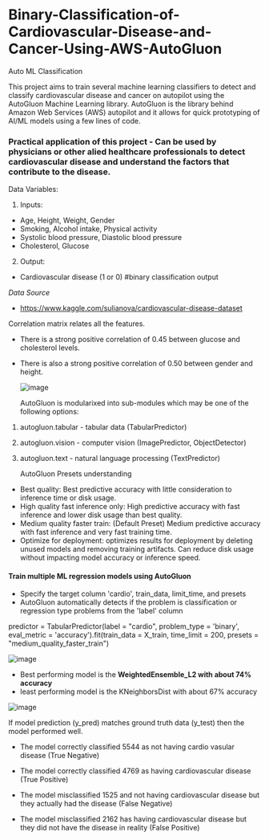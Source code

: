 # Binary-Classification-of-Cardiovascular-Disease-and-Cancer-Using-AWS-AutoGluon
Auto ML Classification


This project aims to train several machine learning classifiers to detect and classify cardiovascular disease and cancer on autopilot using the AutoGluon Machine Learning library.
AutoGluon is the library behind Amazon Web Services (AWS) autopilot and it allows for quick prototyping of AI/ML models using a few lines of code.


### Practical application of this project - Can be used by physicians or other alied healthcare professionals to detect cardiovascular disease and understand the factors that contribute to the disease.

Data Variables:
1. Inputs:
* Age, Height, Weight, Gender
* Smoking, Alcohol intake, Physical activity
* Systolic blood pressure, Diastolic blood pressure
* Cholesterol, Glucose

2. Output:
* Cardiovascular disease (1 or 0) #binary classification output

*Data Source*
- https://www.kaggle.com/sulianova/cardiovascular-disease-dataset


Correlation matrix relates all the features.
- There is a strong positive correlation of 0.45 between glucose and cholesterol levels.
- There is also a strong positive correlation of 0.50 between gender and height.

  ![image](https://github.com/IkChristine/Binary-Classification-of-Cardiovascular-Disease-and-Cancer-Using-AWS-AutoGluon/assets/104997783/e66d7948-9d30-466a-80cf-77030a104c49)


  AutoGluon is modularixed into sub-modules which may be one of the following options:
1. autogluon.tabular - tabular data (TabularPredictor) 
2. autogluon.vision - computer vision (ImagePredictor, ObjectDetector)
3. autogluon.text - natural language processing (TextPredictor)

   AutoGluon Presets understanding
- Best quality: Best predictive accuracy with little consideration to inference time or disk usage.
- High quality fast inference only: High predictive accuracy with fast inference and lower disk usage than best quality. 
- Medium quality faster train: (Default Preset) Medium predictive accuracy with fast inference and very fast training time.
- Optimize for deployment: optimizes results for deployment by deleting unused models and removing training artifacts. Can reduce disk usage without impacting model accuracy or inference speed.


#### Train multiple ML regression models using AutoGluon
- Specify the target column 'cardio', train_data, limit_time, and presets 
- AutoGluon automatically detects if the problem is classification or regression type problems from the 'label' column

predictor = TabularPredictor(label = "cardio", problem_type = 'binary', eval_metric = 'accuracy').fit(train_data = X_train, time_limit = 200, presets = "medium_quality_faster_train")


![image](https://github.com/IkChristine/Binary-Classification-of-Cardiovascular-Disease-and-Cancer-Using-AWS-AutoGluon/assets/104997783/52e15814-d0a5-4e28-96fb-63679da58415)

- Best performing model is the **WeightedEnsemble_L2 with about 74% accuracy**
- least performing model is the  KNeighborsDist with about 67% accuracy

  
![image](https://github.com/IkChristine/Binary-Classification-of-Cardiovascular-Disease-and-Cancer-Using-AWS-AutoGluon/assets/104997783/fddc17ec-68ca-46e1-8190-e5439fde8529)


If model prediction (y_pred) matches ground truth data (y_test) then the model performed well.

- The model correctly classified 5544 as not having cardio vasular disease (True Negative)
- The model correctly classified 4769 as having cardiovascular disease (True Positive)

- The model misclassified 1525 and not having cardiovascular disease but they actually had the disease (False Negative)
- The model misclassified 2162 has having cardiovascular disease but they did not have the disease in reality (False Positive)


